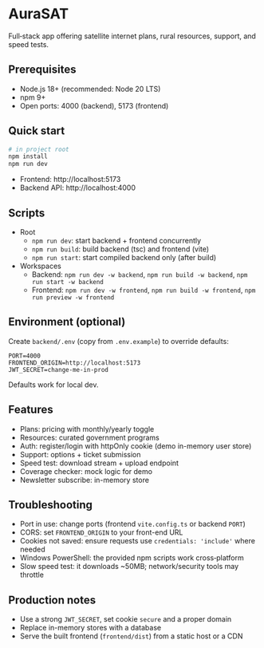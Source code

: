# AuraSAT

Full‑stack app offering satellite internet plans, rural resources, support, and speed tests.

## Prerequisites
- Node.js 18+ (recommended: Node 20 LTS)
- npm 9+
- Open ports: 4000 (backend), 5173 (frontend)

## Quick start
```bash
# in project root
npm install
npm run dev
```
- Frontend: http://localhost:5173
- Backend API: http://localhost:4000

## Scripts
- Root
  - `npm run dev`: start backend + frontend concurrently
  - `npm run build`: build backend (tsc) and frontend (vite)
  - `npm run start`: start compiled backend only (after build)
- Workspaces
  - Backend: `npm run dev -w backend`, `npm run build -w backend`, `npm run start -w backend`
  - Frontend: `npm run dev -w frontend`, `npm run build -w frontend`, `npm run preview -w frontend`

## Environment (optional)
Create `backend/.env` (copy from `.env.example`) to override defaults:
```
PORT=4000
FRONTEND_ORIGIN=http://localhost:5173
JWT_SECRET=change-me-in-prod
```
Defaults work for local dev.

## Features
- Plans: pricing with monthly/yearly toggle
- Resources: curated government programs
- Auth: register/login with httpOnly cookie (demo in-memory user store)
- Support: options + ticket submission
- Speed test: download stream + upload endpoint
- Coverage checker: mock logic for demo
- Newsletter subscribe: in-memory store

## Troubleshooting
- Port in use: change ports (frontend `vite.config.ts` or backend `PORT`)
- CORS: set `FRONTEND_ORIGIN` to your front-end URL
- Cookies not saved: ensure requests use `credentials: 'include'` where needed
- Windows PowerShell: the provided npm scripts work cross‑platform
- Slow speed test: it downloads ~50MB; network/security tools may throttle

## Production notes
- Use a strong `JWT_SECRET`, set cookie `secure` and a proper domain
- Replace in-memory stores with a database
- Serve the built frontend (`frontend/dist`) from a static host or a CDN